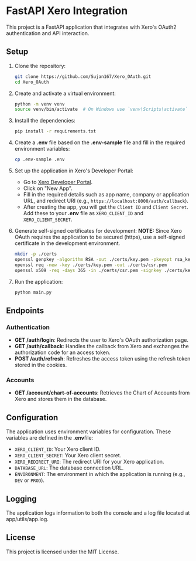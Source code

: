 # FastAPI Xero Integration

This project is a FastAPI application that integrates with Xero's OAuth2 authentication and API interaction.

## Setup

1. Clone the repository:
    ```sh
    git clone https://github.com/Sujan167/Xero_OAuth.git
    cd Xero_OAuth
    ```

2. Create and activate a virtual environment:
    ```sh
    python -m venv venv
    source venv/bin/activate  # On Windows use `venv\Scripts\activate`
    ```

3. Install the dependencies:
    ```sh
    pip install -r requirements.txt
    ```

4. Create a **.env** file based on the **.env-sample** file and fill in the required environment variables:
    ```sh
    cp .env-sample .env
    ```

5. Set up the application in Xero's Developer Portal:
    - Go to [Xero Developer Portal](https://developer.xero.com/myapps).
    - Click on "New App".
    - Fill in the required details such as app name, company or application URL, and redirect URI (e.g., `https://localhost:8000/auth/callback`).
    - After creating the app, you will get the `Client ID` and `Client Secret`. Add these to your **.env** file as `XERO_CLIENT_ID` and `XERO_CLIENT_SECRET`.

6. Generate self-signed certificates for development:
    **NOTE:** Since Xero OAuth requires the application to be secured (https), use a self-signed certificate in the development environment.
    ```sh
    mkdir -p ./certs
    openssl genpkey -algorithm RSA -out ./certs/key.pem -pkeyopt rsa_keygen_bits:2048
    openssl req -new -key ./certs/key.pem -out ./certs/csr.pem
    openssl x509 -req -days 365 -in ./certs/csr.pem -signkey ./certs/key.pem -out ./certs/cert.pem
    ```

7. Run the application:
    ```sh
    python main.py
    ```


## Endpoints

### Authentication

- **GET /auth/login**: Redirects the user to Xero's OAuth authorization page.
- **GET /auth/callback**: Handles the callback from Xero and exchanges the authorization code for an access token.
- **POST /auth/refresh**: Refreshes the access token using the refresh token stored in the cookies.

### Accounts

- **GET /account/chart-of-accounts**: Retrieves the Chart of Accounts from Xero and stores them in the database.

## Configuration

The application uses environment variables for configuration. These variables are defined in the **.env**file:

- `XERO_CLIENT_ID`: Your Xero client ID.
- `XERO_CLIENT_SECRET`: Your Xero client secret.
- `XERO_REDIRECT_URI`: The redirect URI for your Xero application.
- `DATABASE_URL`: The database connection URL.
- `ENVIRONMENT`: The environment in which the application is running (e.g., `DEV` or `PROD`).

## Logging

The application logs information to both the console and a log file located at app/utils/app.log.

## License

This project is licensed under the MIT License.